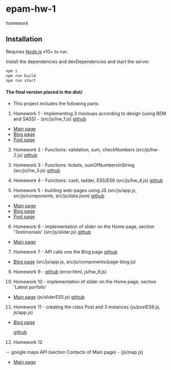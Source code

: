 # epam-hw-1
homework

## Installation

Requires [Node.js](https://nodejs.org/) v10+ to run.

Install the dependencies and devDependencies and start the server.

```bash
npm i
npm run build
npm run start
```

#### The final version placed in the dist/
- This project includes the following parts:

1. Homework 1 - Implementing 3 mockups according to design (using BEM and SASS) - (src/js/hw_1.js)
   [github](https://github.com/tsiestova/epam-hw-1/tree/HW_01)
  - [Main page](http://localhost:8080/index.html)
  - [Blog page](http://localhost:8080/blog.html) 
  - [Post page](http://localhost:8080/post.html)

2. Homework 2 - Functions: validation, sum, checkNumbers (src/js/hw-2.js)
   [github](https://github.com/tsiestova/epam-hw-1/tree/HW_02) 


3. Homework 3 - Functions: tickets, sumOfNumbersInString (src/js/hw_3.js)
   [github](https://github.com/tsiestova/epam-hw-1/tree/HW_03)

4. Homework 4 - Functions: cash, ladder, ES5/ES6 (src/js/hw_4.js) 
   [github](https://github.com/tsiestova/epam-hw-1/tree/HW_04)

5. Homework 5 - building web-pages using JS (src/js/app.js, src/js/components, src/js/data.json)
  [github](https://github.com/tsiestova/epam-hw-1/tree/HW_05)
- [Main page](http://localhost:8080/main.html)
- [Blog page](http://localhost:8080/main.html#blog)
- [Post page](http://localhost:8080/main.html#post)
  
6. Homework 6 - implementation of slider on the Home page, section 'Testimonials' (src/js/slider.js)
  [github](https://github.com/tsiestova/epam-hw-1/tree/HW_06)
- [Main page](http://localhost:8080/main.html)

7. Homework 7 - API calls one the Blog page
   [github](https://github.com/tsiestova/epam-hw-1/tree/HW_07)
- [Blog page](http://localhost:8080/main.html#blog) (src/js/app.js, src/js/components/page-blog.js)

9. Homework 9 - 
   [github](https://github.com/tsiestova/epam-hw-1/tree/HW_09) (error.html, js/hw_9.js)
   
10. Homework 10 - implementation of slider  on the Home page, section 'Latest porfolio'
- [Main page](http://localhost:8080/main.html) (js/sliderES5.js)
  [github](https://github.com/tsiestova/epam-hw-1/tree/HW_10) 

11. Homework 11 - creating the class Post and 3 instances (js/postES6.js, js/app.js)
- [Blog page](http://localhost:8080/main.html#blog)
  
  [github](https://github.com/tsiestova/epam-hw-1/tree/HW_11) 

12. Homework 12 

-- google maps API (section Contacts of Main page) - (js/map.js)

- [Main page](http://localhost:8080/main.html) 

